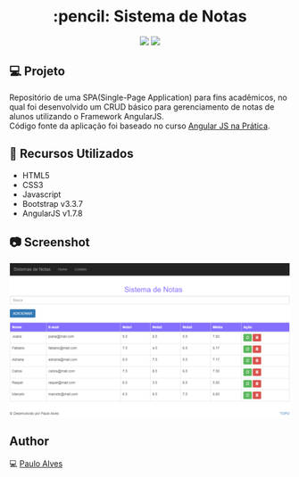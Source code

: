 <h1 align="center">:pencil: Sistema de Notas</h1>

<p align="center">
  <a href="https://code.angularjs.org/1.7.8/docs/api"><img src="https://img.shields.io/badge/AngularJs-v1.7.8-red"></a>
  <a href="https://getbootstrap.com/docs/3.3/"><img src="https://img.shields.io/badge/Bootstrap-v3.3.7-blueviolet"></a>
</p>

## :computer: Projeto
Repositório de uma SPA(Single-Page Application) para fins acadêmicos, no qual foi desenvolvido um CRUD básico para gerenciamento de notas de alunos utilizando o Framework AngularJS.   
Código fonte da aplicação foi baseado no curso [Angular JS na Prática](https://www.udemy.com/course/angular-js-na-pratica/). 

## :wrench: Recursos Utilizados
- HTML5
- CSS3
- Javascript
- Bootstrap v3.3.7
- AngularJS v1.7.8

## :camera: Screenshot
![screenshot](https://github.com/PauloAlves8039/Sistemas-de-Notas/blob/master/resources/screenshot/screenshot.png)

## Author
:computer: [Paulo Alves](https://github.com/PauloAlves8039)
